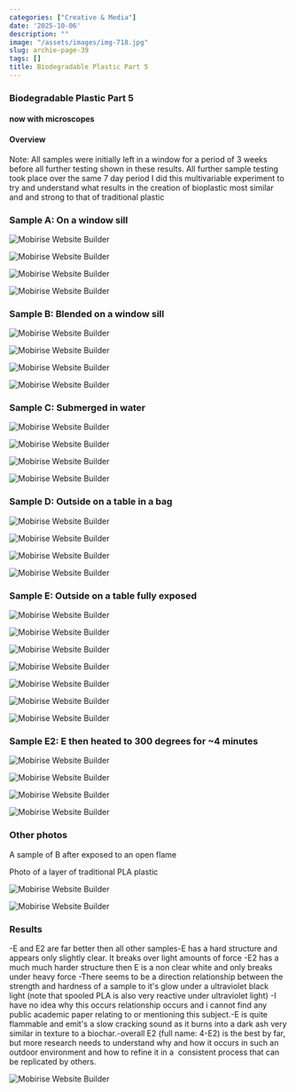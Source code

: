```yaml
---
categories: ["Creative & Media"]
date: '2025-10-06'
description: ""
image: "/assets/images/img-718.jpg"
slug: archie-page-39
tags: []
title: Biodegradable Plastic Part 5
---
```



### Biodegradable Plastic Part 5


#### now with microscopes




#### Overview


Note: All samples were initially left in a window for a period of 3 weeks before all further testing shown in these results. All further sample testing took place over the same 7 day period I did this multivariable experiment to try and understand what results in the creation of bioplastic most similar and and strong to that of traditional plastic




### Sample A: On a window sill




![Mobirise Website Builder](/assets/images/pict0004.jpg)


![Mobirise Website Builder](/assets/images/pict0005.jpg)


![Mobirise Website Builder](/assets/images/pict0006.jpg)


![Mobirise Website Builder](/assets/images/pict0029.jpg)




### Sample B: Blended on a window sill




![Mobirise Website Builder](/assets/images/pict0008.jpg)


![Mobirise Website Builder](/assets/images/pict0009.jpg)


![Mobirise Website Builder](/assets/images/pict0010.jpg)


![Mobirise Website Builder](/assets/images/pict0030.jpg)




### Sample C: Submerged in water




![Mobirise Website Builder](/assets/images/pict0014.jpg)


![Mobirise Website Builder](/assets/images/pict0015.jpg)


![Mobirise Website Builder](/assets/images/pict0016.jpg)


![Mobirise Website Builder](/assets/images/pict0031.jpg)




### Sample D: Outside on a table in a bag




![Mobirise Website Builder](/assets/images/pict0018.jpg)


![Mobirise Website Builder](/assets/images/pict0019.jpg)


![Mobirise Website Builder](/assets/images/pict0020.jpg)


![Mobirise Website Builder](/assets/images/pict0032.jpg)




### Sample E: Outside on a table fully exposed




![Mobirise Website Builder](/assets/images/pict0022.jpg)


![Mobirise Website Builder](/assets/images/pict0023.jpg)


![Mobirise Website Builder](/assets/images/pict0024.jpg)


![Mobirise Website Builder](/assets/images/pict0025.jpg)


![Mobirise Website Builder](/assets/images/pict0026.jpg)


![Mobirise Website Builder](/assets/images/pict0027.jpg)


![Mobirise Website Builder](/assets/images/pict0033.jpg)




### Sample E2: E then heated to 300 degrees for ~4 minutes




![Mobirise Website Builder](/assets/images/pict0039.jpg)


![Mobirise Website Builder](/assets/images/pict0040.jpg)


![Mobirise Website Builder](/assets/images/pict0041.jpg)


![Mobirise Website Builder](/assets/images/pict0042.jpg)




### Other photos




A sample of B after exposed to an open flame


Photo of a layer of traditional PLA plastic


![Mobirise Website Builder](/assets/images/pict0035.jpg)


![Mobirise Website Builder](/assets/images/pict0038.jpg)




### Results




-E and E2 are far better then all other samples-E has a hard structure and appears only slightly clear. It breaks over light amounts of force -E2 has a much much harder structure then E is a non clear white and only breaks under heavy force -There seems to be a direction relationship between the strength and hardness of a sample to it's glow under a ultraviolet black light (note that spooled PLA is also very reactive under ultraviolet light) -I have no idea why this occurs relationship occurs and i cannot find any public academic paper relating to or mentioning this subject.-E is quite flammable and emit's a slow cracking sound as it burns into a dark ash very similar in texture to a biochar.-overall E2 (full name: 4-E2) is the best by far, but more research needs to understand why and how it occurs in such an outdoor environment and how to refine it in a  consistent process that can be replicated by others.


![Mobirise Website Builder](/assets/images/img-718.jpg)



